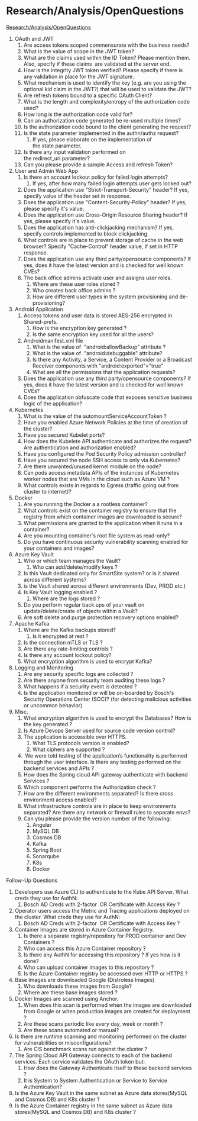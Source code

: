 # Research/Analysis/OpenQuestions

[Research/Analysis/OpenQuestions](https://sig-confluence.internal.synopsys.com/pages/viewpage.action?pageId=718890070)

1. OAuth and JWT
	1. Are access tokens scoped commensurate with the business needs?
	2. What is the value of scope in the JWT token?
	3. What are the claims used within the ID Token? Please mention them. Also, specify if these claims  are validated at the server end.
	4. How is the integrity JWT token verified? Please specify if there is any validation in place for the JWT signature. 
	5. What mechanism is used to identify the key (e.g. are you using the optional kid claim in the JWT?) that will be used to validate the JWT?
	6. Are refresh tokens bound to a specific OAuth Client? 
	7. What is the length and complexity/entropy of the authorization code used?
	8. How long is the authorization code valid for?
	9. Can an authorization code generated be re-used multiple times?
	10. Is the authorization code bound to the client generating the request?
	11. Is the state parameter implemented in the authn/authz request?
		1. If yes, please elaborate on the implementation of the state parameter.
	12. Is there any input validation performed on the redirect\_uri parameter?
	13. Can you please provide a sample Access and refresh Token?
2. User and Admin Web App
	1. Is there an account lockout policy for failed login attempts?
		1. If yes, after how many failed login attempts user gets locked out?
	2. Does the application use "Strict-Transport-Security" header? If yes, specify value of the header set in response.
	3. Does the application use "Content-Security-Policy" header? If yes, please specify it's value.
	4. Does the application use Cross-Origin Resource Sharing header? If yes, please specify it's value.
	5. Does the application has anti-clickjacking mechanism? If yes, specify controls implemented to block clickjacking.
	6. What controls are in place to prevent storage of cache in the web browser? Specify "Cache-Control" header value, if set in HTTP response.
	7. Does the application use any third party/opensource components? If yes, does it have the latest version and is checked for well known CVEs?
	8. The back office admins activate user and assigns user roles.
		1. Where are these user roles stored ?
		2. Who creates back office admins ?
		3. How are different user types in the system provisioning and de-provisioning?
3. Android Application
	1. Access tokens and user data is stored AES-256 encrypted in Shared-prefs.
		1. How is the encryption key generated ?
		2. Is the same encryption key used for all the users?
	2. Androidmanifest.xml file
		1. What is the value of  "android:allowBackup" attribute ?
		2. What is the value of  "android:debuggable" attribute?
		3. Is there any Activity, a Service, a Content Provider or a Broadcast Receiver components with "android:exported"="true" 
		4. What are all the permissions that the application requests?
	3. Does the application use any third party/opensource components? If yes, does it have the latest version and is checked for well known CVEs?
	4. Does the application obfuscate code that exposes sensitive business logic of the application?
4. Kubernetes
	1. What is the value of the automountServiceAccountToken ?
	2. Have you enabled Azure Network Policies at the time of creation of the cluster?
	3. Have you secured Kubelet ports?
	4. How does the Kubelete API authenticate and authorizes the request? Are authentication and authorization enabled?
	5. Have you configured the Pod Security Policy admission controller?
	6. Have you secured the node SSH access to only via Kubernetes?
	7. Are there unwanted/unused kernel module on the node?
	8. Can pods access metadata APIs of the instances of Kubernetes worker nodes that are VMs in the cloud such as Azure VM ?
	9. What controls exists in regards to Egress (traffic going out from cluster to internet)?
5. Docker
	1. Are you running the Docker a a rootless container?
	2. What controls exist on the container registry to ensure that the registry from which container images are downloaded is secure?
	3. What permissions are granted to the application when it runs in a container?
	4. Are you mounting container's root file system as read-only?
	5. Do you have continuous security vulnerability scanning enabled for your containers and images?
6. Azure Key Vault
	1. Who or which team manages the Vault?
		1. Who can add/delete/modify keys ?
	2. Is this Vault dedicated only for SmartSite system? or is it shared across different systems?
	3. is the Vault shared across different environments (Dev, PROD etc.)
	4. Is Key Vault logging enabled ?
		1. Where are the logs stored ?
	5. Do you perform regular back ups of your vault on update/delete/create of objects within a Vault?
	6. Are soft delete and purge protection recovery options enabled?
7. Apache Kafka
	1. Where are the Kafka backups stored?
		1. Is it encrypted at rest ?
	2. Is the connection mTLS or TLS ?
	3. Are there any rate-limiting controls ?
	4. Is there any account lockout policy? 
	5. What encryption algorithm is used to encrypt Kafka?
8. Logging and Monitoring
	1. Are any security specific logs are collected ?  
	2. Are there anyone from security team auditing these logs ?
	3. What happens if a security event is detected ?
	4. Is the application monitored or will be on-boarded by Bosch's Security Operations Center (SOC)? (for detecting malicious activities or uncommon behavior)
9. Misc.
	1. What encryption algorithm is used to encrypt the Databases? How is the key generated ? 
	2. Is Azure Devops Server used for source code version control?
	3. The application is accessible over HTTPS.
		1. What TLS protocols version is enabled?
		2. What ciphers are supported ?
	4.  We were told testing of the application’s functionality is performed through the user interface. Is there any testing performed on the backend services and APIs ?
	5. How does the Spring cloud API gateway authenticate with backend Services ?
	6. Which component performs the Authorization check ?
	7. How are the different environments separated? Is there cross environment access enabled?
	8. What infrastructure controls are in place to keep environments separated? Are there any network or firewall rules to separate envs?
	9. Can you please provide the version number of the following:
		1. Angular
		2. MySQL DB
		3. Cosmos DB
		4. Kafka
		5. Spring Boot
		6. Sonarqube
		7. K8s
		8. Docker

Follow-Up Questions

1. Developers use Azure CLI to authenticate to the Kube API Server. What creds they use for AuthN:
	1. Bosch AD Creds with 2-factor  OR Certificate with Access Key ?
2. Operator users access the Metric and Tracing applications deployed on the cluster. What creds they use for AuthN:
	1. Bosch AD Creds with 2-factor  OR Certificate with Access Key ?
3. Container Images are stored in Azure Container Registry.
	1. Is there a separate registry/repository for PROD container and Dev Containers ?
	2. Who can access this Azure Container repository ?
	3. Is there any AuthN for accessing this repository ? If yes how is it done?
	4. Who can upload container images to this repository ?
	5. Is the Azure Container registry be accessed over HTTP or HTTPS ?
4. Base Images are downloaded Google (Distroless Images)
	1. Who downloads these images from Google?
	2. Where are these base images stored ?
5. Docker Images are scanned using Anchor.
	1. When does this scan is performed when the images are downloaded from Google or when production images are created for deployment ?
	2. Are these scans periodic like every day, week or month ?
	3. Are these scans automated or manual?
6. Is there are runtime scanning and monitoring performed on the cluster for vulnerabilities or misconfigurations?
	1. Are CIS benchmark scans run against the cluster ?
7. The Spring Cloud API Gateway connects to each of the backend services. Each service validates the OAuth token but:
	1. How does the Gateway Authenticate itself to these backend services ?
	2. It is System to System Authentication or Service to Service Authentication? 
8. Is the Azure Key Vault in the same subnet as Azure data stores(MySQL and Cosmos DB) and K8s cluster ?
9. Is the Azure Container registry in the same subnet as Azure data stores(MySQL and Cosmos DB) and K8s cluster ?
